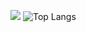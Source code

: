 ![](https://github-readme-stats.vercel.app/api?username=justsoleo&hide_title=true&include_all_commits=true&line_height=21&theme=default)
![Top Langs](https://github-readme-stats.vercel.app/api/top-langs/?username=anuraghazra&layout=compact&hide_title=true)
